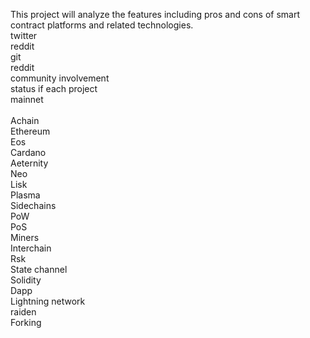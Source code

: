 This project will analyze the features including pros and cons of smart contract platforms and related technologies.
<br/>
twitter
<br/>
reddit
<br/>
git
<br/>
reddit
<br/>
community involvement
<br/>
status if each project
<br/>
mainnet
<br/>
<br/>
Achain
<br/>
Ethereum
<br/>
Eos
<br/>
Cardano
<br/>
Aeternity
<br/>
Neo
<br/>
Lisk
<br/>
Plasma
<br/>
Sidechains
<br/>
PoW
<br/>
PoS
<br/>
Miners
<br/>
Interchain
<br/>
Rsk
<br/>
State channel
<br/>
Solidity
<br/>
Dapp
<br/>
Lightning network
<br/>
raiden
<br/>
Forking